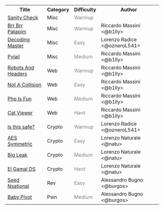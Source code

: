 <table>
<tr>
    <th>Title</th>
    <th>Category</th>
    <th>Difficulty</th>
    <th>Author</th>
</tr>
<tr>
    <td><a href="misc/Sanity_Check">Sanity Check</a></td>
    <td>Misc</td>
    <td><font color=grey>Warmup</font></td>
    <td></td>
</tr>
<tr>
    <td><a href="misc/Brr_Brr_Patapim/">Brr Brr Patapim</a></td>
    <td>Misc</td>
    <td><font color=grey>Warmup</font></td>
    <td>Riccardo Massini <@b1lly></td>
</tr>
<tr>
    <td><a href="misc/Decoding_Master/">Decoding Master</a></td>
    <td>Misc</td>
    <td><font color=grey>Easy</font></td>
    <td>Lorenzo Radice <@ozneroL541></td>
</tr>
<tr>
    <td><a href="misc/Pyjail">Pyjail</a></td>
    <td>Misc</td>
    <td><font color=grey>Medium</font></td>
    <td>Riccardo Massini <@b1lly></td>
</tr>
<tr>
    <td><a href="web/Robots_And_Headers">Robots And Headers</a></td>
    <td>Web</td>
    <td><font color=grey>Warmup</font></td>
    <td>Riccardo Massini <@b1lly></td>
</tr>
<tr>
    <td><a href="web/Not_A_Collision">Not A Collision</a></td>
    <td>Web</td>
    <td><font color=grey>Easy</font></td>
    <td>Riccardo Massini <@b1lly></td>
</tr>
<tr>
    <td><a href="web/Php_Is_Fun">Php Is Fun</a></td>
    <td>Web</td>
    <td><font color=grey>Medium</font></td>
    <td>Riccardo Massini <@b1lly></td>
</tr>
<tr>
    <td><a href="web/Cat_Viewer">Cat Viewer</a></td>
    <td>Web</td>
    <td><font color=grey>Hard</font></td>
    <td>Riccardo Massini <@b1lly></td>
</tr>
<tr>
    <td><a href="crypto/Is_this_safe/">Is this safe?</a></td>
    <td>Crypto</td>
    <td><font color=grey>Warmup</font></td>
    <td>Lorenzo Radice <@ozneroL541></td>
</tr>
<tr>
    <td><a href="crypto/AES_Symmetric/">AES Symmetric</a></td>
    <td>Crypto</td>
    <td><font color=grey>Easy</font></td>
    <td>Lorenzo Naturale <@natu></td>
</tr>
<tr>
    <td><a href="crypto/Big_Leak/">Big Leak</a></td>
    <td>Crypto</td>
    <td><font color=grey>Medium</font></td>
    <td>Lorenzo Naturale <@natu></td>
</tr>
<tr>
    <td><a href="crypto/El_Gamal_DS/">El Gamal DS</a></td>
    <td>Crypto</td>
    <td><font color=grey>Hard</font></td>
    <td>Lorenzo Naturale <@natu></td>
</tr>
<tr>
    <td><a href="binary/Seed_Nsational/">Seed Nsational</a></td>
    <td>Rev</td>
    <td><font color=grey>Easy</font></td>
    <td>Alessandro Bugno <@burgos></td>
</tr>
<tr>
    <td><a href="binary/Baby-Pivot/">Baby Pivot</a></td>
    <td>Pwn</td>
    <td><font color=grey>Medium</font></td>
    <td>Alessandro Bugno <@burgos></td>
</tr>
</table>